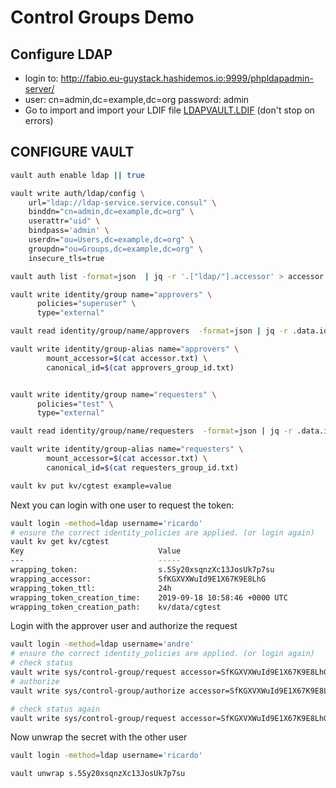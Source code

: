# Control Groups Demo

## Configure LDAP
* login to: http://fabio.eu-guystack.hashidemos.io:9999/phpldapadmin-server/
* user: cn=admin,dc=example,dc=org
password: admin
* Go to import and import your LDIF file [LDAPVAULT.LDIF](LDAPVAULT.LDIF) (don't stop on errors)

## CONFIGURE VAULT

``` bash
vault auth enable ldap || true

vault write auth/ldap/config \
    url="ldap://ldap-service.service.consul" \
    binddn="cn=admin,dc=example,dc=org" \
    userattr="uid" \
    bindpass='admin' \
    userdn="ou=Users,dc=example,dc=org" \
    groupdn="ou=Groups,dc=example,dc=org" \
    insecure_tls=true

vault auth list -format=json  | jq -r '.["ldap/"].accessor' > accessor.txt

vault write identity/group name="approvers" \
      policies="superuser" \
      type="external"

vault read identity/group/name/approvers  -format=json | jq -r .data.id > approvers_group_id.txt

vault write identity/group-alias name="approvers" \
        mount_accessor=$(cat accessor.txt) \
        canonical_id=$(cat approvers_group_id.txt)


vault write identity/group name="requesters" \
      policies="test" \
      type="external"

vault read identity/group/name/requesters  -format=json | jq -r .data.id > requesters_group_id.txt

vault write identity/group-alias name="requesters" \
        mount_accessor=$(cat accessor.txt) \
        canonical_id=$(cat requesters_group_id.txt)

vault kv put kv/cgtest example=value
```

Next you can login with one user to request the token:
``` bash
vault login -method=ldap username='ricardo'
# ensure the correct identity_policies are applied. (or login again)
vault kv get kv/cgtest
Key                              Value
---                              -----
wrapping_token:                  s.5Sy20xsqnzXc13JosUk7p7su
wrapping_accessor:               SfKGXVXWuId9E1X67K9E8LhG
wrapping_token_ttl:              24h
wrapping_token_creation_time:    2019-09-18 10:58:46 +0000 UTC
wrapping_token_creation_path:    kv/data/cgtest
```

Login with the approver user and authorize the request

```bash
vault login -method=ldap username='andre'
# ensure the correct identity_policies are applied. (or login again)
# check status
vault write sys/control-group/request accessor=SfKGXVXWuId9E1X67K9E8LhG
# authorize
vault write sys/control-group/authorize accessor=SfKGXVXWuId9E1X67K9E8LhG

# check status again
vault write sys/control-group/request accessor=SfKGXVXWuId9E1X67K9E8LhG
```

Now unwrap the secret with the other user

```bash
vault login -method=ldap username='ricardo'

vault unwrap s.5Sy20xsqnzXc13JosUk7p7su
```